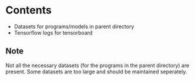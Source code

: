 

# Contents

- Datasets for programs/models in parent directory
- Tensorflow logs for tensorboard

## Note

Not all the necessary datasets (for the programs in the parent directory) are present. Some datasets are too large and should be maintained seperately.